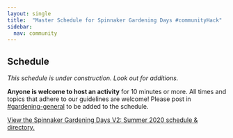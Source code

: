 ```yaml
---
layout: single
title:  "Master Schedule for Spinnaker Gardening Days #communityHack"
sidebar:
  nav: community
---
```

## Schedule
_This schedule is under construction. Look out for additions._

__Anyone is welcome to host an activity__ for 10 minutes or more. All times and topics that adhere to our guidelines are welcome! Please post in [#gardening-general](https://spinnakerteam.slack.com/archives/CV4A90DPF) to be added to the schedule.

<a id="sched-embed" href="//sgdays.sched.com/">View the Spinnaker Gardening Days V2: Summer 2020 schedule &amp; directory.</a><script type="text/javascript" src="//sgdays.sched.com/js/embed.js"></script>
